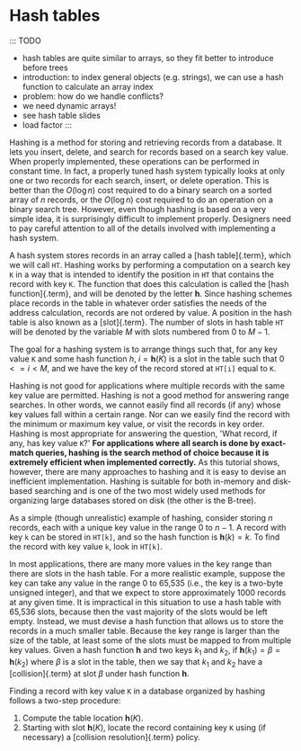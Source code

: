 
# Hash tables

::: TODO
- hash tables are quite similar to arrays, so they fit better to introduce before trees
- introduction: to index general objects (e.g. strings), we can use a hash function to calculate an array index
- problem: how do we handle conflicts?
- we need dynamic arrays!
- see hash table slides
- load factor
:::

Hashing is a method for storing and retrieving records from a database.
It lets you insert, delete, and search for records based on a search key
value. When properly implemented, these operations can be performed in
constant time. In fact, a properly tuned hash system typically looks at
only one or two records for each search, insert, or delete operation.
This is better than the $O(\log n)$ cost required to do a binary search
on a sorted array of $n$ records, or the $O(\log n)$ cost required to do
an operation on a binary search tree. However, even though hashing is
based on a very simple idea, it is surprisingly difficult to implement
properly. Designers need to pay careful attention to all of the details
involved with implementing a hash system.

A hash system stores records in an array called a
[hash table]{.term}, which we will call `HT`.
Hashing works by performing a computation on a search key `K` in a way
that is intended to identify the position in `HT` that contains the
record with key `K`. The function that does this calculation is called
the [hash function]{.term}, and will be denoted by the letter **h**. Since hashing
schemes place records in the table in whatever order satisfies the needs
of the address calculation, records are not ordered by value. A position
in the hash table is also known as a [slot]{.term}. The number of slots in hash table `HT` will be denoted by
the variable $M$ with slots numbered from 0 to $M-1$.

The goal for a hashing system is to arrange things such that, for any
key value `K` and some hash function $h$, $i = \mathbf{h}(K)$ is a slot
in the table such that $0 <= i < M$, and we have the key of the record
stored at `HT[i]` equal to `K`.

Hashing is not good for applications where multiple records with the
same key value are permitted. Hashing is not a good method for answering
range searches. In other words, we cannot easily find all records (if
any) whose key values fall within a certain range. Nor can we easily
find the record with the minimum or maximum key value, or visit the
records in key order. Hashing is most appropriate for answering the
question, 'What record, if any, has key value `K`?' **For applications
where all search is done by exact-match queries, hashing is the search
method of choice because it is extremely efficient when implemented
correctly.** As this tutorial shows, however, there are many approaches
to hashing and it is easy to devise an inefficient implementation.
Hashing is suitable for both in-memory and disk-based searching and is
one of the two most widely used methods for organizing large databases
stored on disk (the other is the B-tree).

As a simple (though unrealistic) example of hashing, consider storing
$n$ records, each with a unique key value in the range 0 to $n-1$. A
record with key `k` can be stored in `HT[k]`, and so the hash function
is $\mathbf{h}(k) = k$. To find the record with key value `k`, look in
`HT[k]`.

<inlineav id="hashIntroCON" src="Hashing/hashIntroCON.js" name="Hashing Intro Slideshow" links="Hashing/hashIntroCON.css"/>

In most applications, there are many more values in the key range than
there are slots in the hash table. For a more realistic example, suppose
the key can take any value in the range 0 to 65,535 (i.e., the key is a
two-byte unsigned integer), and that we expect to store approximately
1000 records at any given time. It is impractical in this situation to
use a hash table with 65,536 slots, because then the vast majority of
the slots would be left empty. Instead, we must devise a hash function
that allows us to store the records in a much smaller table. Because the
key range is larger than the size of the table, at least some of the
slots must be mapped to from multiple key values. Given a hash function
**h** and two keys $k_1$ and $k_2$, if
$\mathbf{h}(k_1) = \beta = \mathbf{h}(k_2)$ where $\beta$ is a slot in
the table, then we say that $k_1$ and $k_2$ have a
[collision]{.term} at slot $\beta$ under hash
function **h**.

Finding a record with key value `K` in a database organized by hashing
follows a two-step procedure:

1.  Compute the table location $\mathbf{h}(K)$.
2.  Starting with slot $\mathbf{h}(K)$, locate the record containing key
    `K` using (if necessary) a
    [collision resolution]{.term} policy.
